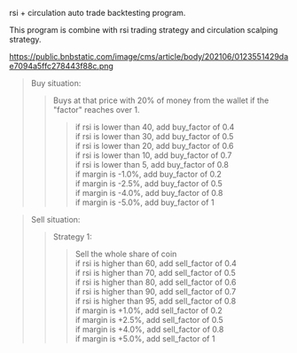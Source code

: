 rsi + circulation auto trade backtesting program. <br/>

This program is combine with rsi trading strategy and circulation scalping strategy. 

https://public.bnbstatic.com/image/cms/article/body/202106/0123551429dae7094a5ffc278443f88c.png

>Buy situation:<br/>
>>Buys at that price with 20% of money from the wallet if the "factor" reaches over 1. <br/>
>>>if rsi is lower than 40, add buy_factor of 0.4<br/>
>>>if rsi is lower than 30, add buy_factor of 0.5<br/>
>>>if rsi is lower than 20, add buy_factor of 0.6<br/>
>>>if rsi is lower than 10, add buy_factor of 0.7<br/>
>>>if rsi is lower than 5, add buy_factor of 0.8<br/>
>>>if margin is -1.0%, add buy_factor of 0.2<br/>
>>>if margin is -2.5%, add buy_factor of 0.5<br/>
>>>if margin is -4.0%, add buy_factor of 0.8<br/>
>>>if margin is -5.0%, add buy_factor of 1<br/>

>Sell situation:<br/>
>>Strategy 1:<br/>
>>>Sell the whole share of coin<br/>
>>>if rsi is higher than 60, add sell_factor of 0.4<br/>
>>>if rsi is higher than 70, add sell_factor of 0.5<br/>
>>>if rsi is higher than 80, add sell_factor of 0.6<br/>
>>>if rsi is higher than 90, add sell_factor of 0.7<br/>
>>>if rsi is higher than 95, add sell_factor of 0.8<br/>
>>>if margin is +1.0%, add sell_factor of 0.2<br/>
>>>if margin is +2.5%, add sell_factor of 0.5<br/>
>>>if margin is +4.0%, add sell_factor of 0.8<br/>
>>>if margin is +5.0%, add sell_factor of 1<br/>

    